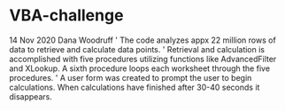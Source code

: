 # VBA-challenge
14 Nov 2020
Dana Woodruff
'
The code analyzes appx 22 million rows of data to retrieve and calculate data points.
'
Retrieval and calculation is accomplished with five procedures utilizing functions like AdvancedFilter and XLookup. A sixth procedure loops each worksheet through the five procedures.
'
A user form was created to prompt the user to begin calculations. When calculations have finished after 30-40 seconds it disappears.
